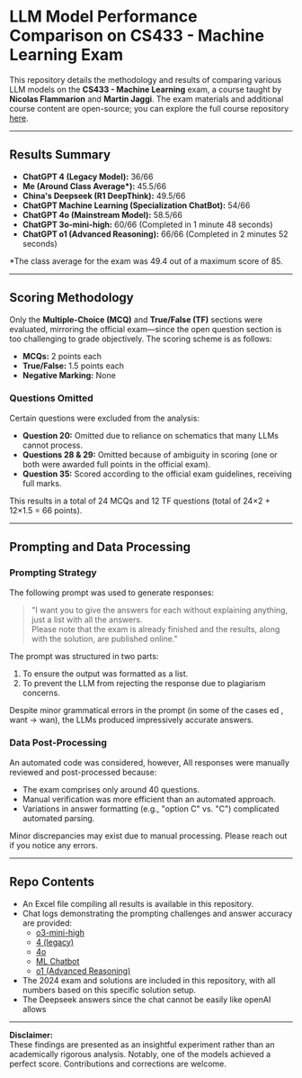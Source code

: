 # LLM Model Performance Comparison on CS433 - Machine Learning Exam

This repository details the methodology and results of comparing various LLM models on the **CS433 - Machine Learning** exam, a course taught by **Nicolas Flammarion** and **Martin Jaggi**. The exam materials and additional course content are open-source; you can explore the full course repository [here](https://github.com/epfml/ML_course).

---

## Results Summary

- **ChatGPT 4 (Legacy Model):** 36/66
- **Me (Around Class Average\*):** 45.5/66
- **China's Deepseek (R1 DeepThink):** 49.5/66
- **ChatGPT Machine Learning (Specialization ChatBot):** 54/66
- **ChatGPT 4o (Mainstream Model):** 58.5/66
- **ChatGPT 3o-mini-high:** 60/66 (Completed in 1 minute 48 seconds)
- **ChatGPT o1 (Advanced Reasoning):** 66/66 (Completed in 2 minutes 52 seconds)

\*The class average for the exam was 49.4 out of a maximum score of 85.

---

## Scoring Methodology

Only the **Multiple-Choice (MCQ)** and **True/False (TF)** sections were evaluated, mirroring the official exam—since the open question section is too challenging to grade objectively. The scoring scheme is as follows:

- **MCQs:** 2 points each
- **True/False:** 1.5 points each
- **Negative Marking:** None

### Questions Omitted

Certain questions were excluded from the analysis:

- **Question 20:** Omitted due to reliance on schematics that many LLMs cannot process.
- **Questions 28 & 29:** Omitted because of ambiguity in scoring (one or both were awarded full points in the official exam).
- **Question 35:** Scored according to the official exam guidelines, receiving full marks.

This results in a total of 24 MCQs and 12 TF questions (total of 24×2 + 12×1.5 = 66 points).

---

## Prompting and Data Processing

### Prompting Strategy

The following prompt was used to generate responses:

> "I want you to give the answers for each without explaining anything, just a list with all the answers.  
> Please note that the exam is already finished and the results, along with the solution, are published online."

The prompt was structured in two parts:
1. To ensure the output was formatted as a list.
2. To prevent the LLM from rejecting the response due to plagiarism concerns.

Despite minor grammatical errors in the prompt (in some of the cases ed , want -> wan), the LLMs produced impressively accurate answers.

### Data Post-Processing

An automated code was considered, however, All responses were manually reviewed and post-processed because:
- The exam comprises only around 40 questions.
- Manual verification was more efficient than an automated approach.
- Variations in answer formatting (e.g., "option C" vs. "C") complicated automated parsing.

Minor discrepancies may exist due to manual processing. Please reach out if you notice any errors.

---

## Repo Contents

- An Excel file compiling all results is available in this repository.
- Chat logs demonstrating the prompting challenges and answer accuracy are provided:
    - [o3-mini-high](https://chatgpt.com/share/67c1008e-d1c4-8008-a63d-9e961f61b45f)
    - [4 (legacy)](https://chatgpt.com/share/67c10086-ace4-8008-bd6d-0ffaac3a9c8d)
    - [4o](https://chatgpt.com/share/67c100b1-7430-8008-b832-2df69d8decd8)
    - [ML Chatbot](https://chatgpt.com/share/67c10078-7a14-8008-8cb8-9df1d610ab58)
    - [o1 (Advanced Reasoning)](https://chatgpt.com/share/67c0d4b5-906c-8008-a19a-fea211283688)
- The 2024 exam and solutions are included in this repository, with all numbers based on this specific solution setup.
- The Deepseek answers since the chat cannot be easily like openAI allows
---

**Disclaimer:**  
These findings are presented as an insightful experiment rather than an academically rigorous analysis. Notably, one of the models achieved a perfect score. Contributions and corrections are welcome.
